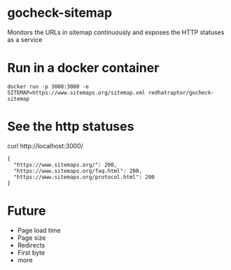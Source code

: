 # gocheck-sitemap
Monitors the URLs in sitemap continuously and exposes the HTTP statuses as a service

# Run in a docker container
```
docker run -p 3000:3000 -e SITEMAP=https://www.sitemaps.org/sitemap.xml redhatraptor/gocheck-sitemap
```

# See the http statuses
curl http://localhost:3000/

```
{
  "https://www.sitemaps.org/": 200,
  "https://www.sitemaps.org/faq.html": 200,
  "https://www.sitemaps.org/protocol.html": 200
}
```

# Future
- Page load time
- Page size
- Redirects
- First byte 
- more
